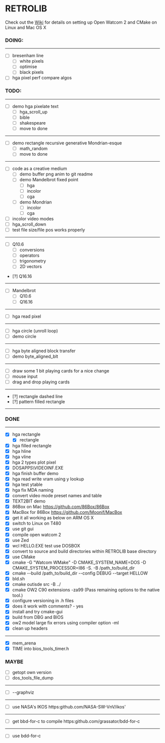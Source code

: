 # RETROLIB
Check out the [Wiki](https://github.com/ifknot/RETROLIB/wiki) for details on setting up Open Watcom 2 and CMake on Linux and Mac OS X

### DOING:
---
- [ ] bresenham line
  - [ ] white pixels
  - [ ] optimise
  - [ ] black pixels
- [ ] hga pixel perf compare algos
### TODO:
---
- [ ] demo hga pixelate text
  - [ ] hga_scroll_up
  - [ ] bible
  - [ ] shakespeare
  - [ ] move to done
---
- [ ] demo rectangle recursive generative Mondrian-esque
  - [ ] math_random
  - [ ] move to done
---
- [ ] code as a creative medium
  - [ ] demo buffer png anim to git readme
  - [ ] demo Mandelbrot fixed point
    - [ ] hga
    - [ ] incolor
    - [ ] cga
  - [ ] demo Mondrian
    - [ ] incolor
    - [ ] cga
- [ ] incolor video modes
- [ ] hga_scroll_down
- [ ] test file size/file pos works properly
---
- [ ] Q10.6
  - [ ] conversions
  - [ ] operators
  - [ ] trigonometry
  - [ ] 2D vectors
- [?] Q16.16
---
- [ ] Mandelbrot
  - [ ] Q10.6
  - [ ] Q16.16
---
- [ ] hga read pixel
---
- [ ] hga circle (unroll loop)
- [ ] demo circle
---
- [ ] hga byte aligned block transfer
- [ ] demo byte_aligned_blt
---
- [ ] draw some 1 bit playing cards for a nice change
- [ ] mouse input
- [ ] drag and drop playing cards
---
- [?] rectangle dashed line
- [?] pattern filled rectangle
---
### DONE
---
- [x] hga rectangle
  - [x] rectangle
- [x] hga filled rectangle
- [x] hga hline
- [x] hga vline
- [x] hga 2 types plot pixel
- [x] DOSAPPS\VIDEOINF.EXE
- [x] hga finish buffer demo
- [x] hga read write vram using y lookup
- [x] hga test ytable
- [x] hga fix MDA naming
- [X] convert video mode preset names and table
- [x] TEXT2BIT demo
- [x] 86Box on Mac https://github.com/86Box/86Box
- [x] MacBox for 86Box https://github.com/Moonif/MacBox
- [x] get it all working as below on ARM OS X
- [x] switch to Linux on T480
- [x] use git gui
- [x] compile open watcom 2
- [x] use Zed
- [x] wcl HELLO.EXE test use DOSBOX
- [x] convert to source and build directories within RETROLIB base directory
- [x] use CMake
- [x] cmake -G "Watcom WMake" -D CMAKE_SYSTEM_NAME=DOS -D CMAKE_SYSTEM_PROCESSOR=I86 -S. -B /path_to/build_dir
- [x] cmake --build /path_to/build_dir --config DEBUG --target HELLOW
- [x] bld.sh
- [x] cmake outisde src -B ../
- [x] cmake OW2 C90 extensions -za99 (Pass remaining options to the native tool.)
- [x] configure versioning in .h files
- [x] does it work with comments? - yes
- [x] install and try cmake-gui
- [x] build from DBG and BIOS
- [x] ow2 model large fix errors using compiler option -ml
- [x] clean up headers

---
- [x] mem_arena
- [x] TIME into bios_tools_timer.h

### MAYBE

- [ ] getopt own version
- [ ] dos_tools_file_dump
---
- [ ] --graphviz

---
- [ ] use NASA's IKOS https:github.com/NASA-SW-VnV/ikos'

---
- [ ] get bbd-for-c to compile https:github.com/grassator/bdd-for-c

---
- [ ] use bdd-for-c

